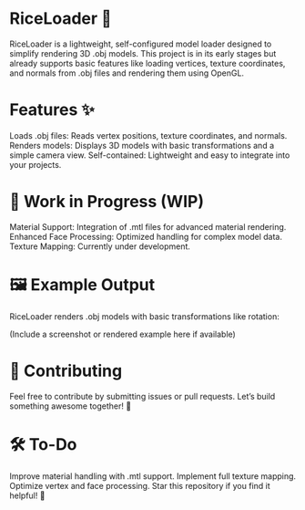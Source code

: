 # RiceLoader 🍚
RiceLoader is a lightweight, self-configured model loader designed to simplify rendering 3D .obj models. This project is in its early stages but already supports basic features like loading vertices, texture coordinates, and normals from .obj files and rendering them using OpenGL.

# Features ✨
Loads .obj files: Reads vertex positions, texture coordinates, and normals.
Renders models: Displays 3D models with basic transformations and a simple camera view.
Self-contained: Lightweight and easy to integrate into your projects.

# 🚧 Work in Progress (WIP)
Material Support: Integration of .mtl files for advanced material rendering.
Enhanced Face Processing: Optimized handling for complex model data.
Texture Mapping: Currently under development.

# 🖼️ Example Output
RiceLoader renders .obj models with basic transformations like rotation:

(Include a screenshot or rendered example here if available)

# 🤝 Contributing
Feel free to contribute by submitting issues or pull requests. Let’s build something awesome together! 🚀

# 🛠️ To-Do
Improve material handling with .mtl support.
Implement full texture mapping.
Optimize vertex and face processing.
Star this repository if you find it helpful! 🌟
